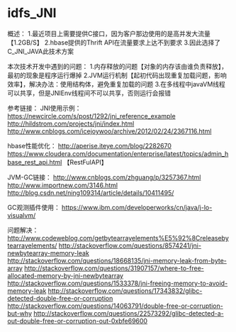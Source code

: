 # idfs_JNI
概述：
1.最近项目上需要提供C接口，因为客户那边使用的是高并发大流量【1.2GB/S】
2.hbase提供的Thrift API在流量要求上达不到要求
3.因此选择了C_JNI_JAVA此技术方案

本次技术开发中遇到的问题：
1.内存释放的问题【对象的内存该由谁负责释放】，最初的现象是程序运行爆掉
2.JVM运行机制【起初代码出现重复加载问题，影响效率】，解决办法：使用结构体，避免重复加载的问题
3.在多线程中javaVM线程可以共享，但是JNIEnv线程间不可以共享，否则运行会报错



参考链接：
JNI使用示例：
https://newcircle.com/s/post/1292/jni_reference_example
http://hildstrom.com/projects/jni/index.html
http://www.cnblogs.com/icejoywoo/archive/2012/02/24/2367116.html

hbase性能优化：
http://aperise.iteye.com/blog/2282670  
https://www.cloudera.com/documentation/enterprise/latest/topics/admin_hbase_rest_api.html     【RestFulAPI】

JVM-GC链接：
http://www.cnblogs.com/zhguang/p/3257367.html
http://www.importnew.com/3146.html
http://blog.csdn.net/ning109314/article/details/10411495/

GC观测插件使用：
https://www.ibm.com/developerworks/cn/java/j-lo-visualvm/

问题解决：
http://www.codeweblog.com/getbytearrayelements%E5%92%8Creleasebytearrayelements/
http://stackoverflow.com/questions/8574241/jni-newbytearray-memory-leak
http://stackoverflow.com/questions/18668135/jni-memory-leak-from-byte-array
http://stackoverflow.com/questions/31907157/where-to-free-allocated-memory-by-jni-newbytearray
http://stackoverflow.com/questions/1533378/jni-freeing-memory-to-avoid-memory-leak
http://stackoverflow.com/questions/17343832/glibc-detected-double-free-or-corruption
http://stackoverflow.com/questions/14063791/double-free-or-corruption-but-why
http://stackoverflow.com/questions/22573292/glibc-detected-a-out-double-free-or-corruption-out-0xbfe69600





